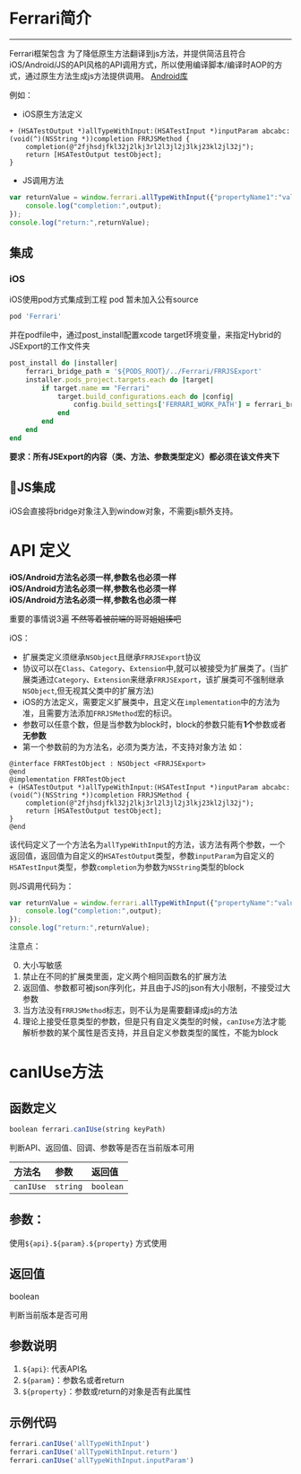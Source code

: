 # Ferrari简介
---

Ferrari框架包含
为了降低原生方法翻译到js方法，并提供简洁且符合iOS/Android/JS的API风格的API调用方式，所以使用编译脚本/编译时AOP的方式，通过原生方法生成js方法提供调用。
[Android库](https://github.com/snailycy/AndroidHybridLib)

例如：
- iOS原生方法定义

```objc
+ (HSATestOutput *)allTypeWithInput:(HSATestInput *)inputParam abcabc:(void(^)(NSString *))completion FRRJSMethod {
    completion(@"2fjhsdjfkl32j2lkj3rl2l3jl2j3lkj23kl2jl32j");
    return [HSATestOutput testObject];
}
```

- JS调用方法
```js
var returnValue = window.ferrari.allTypeWithInput({"propertyName1":"value1","propertyName2":23333},(output)=>{
    console.log("completion:",output);
});
console.log("return:",returnValue);
```


## 集成
### iOS
iOS使用pod方式集成到工程
pod 暂未加入公有source

```ruby
pod 'Ferrari'
```
并在podfile中，通过post_install配置xcode target环境变量，来指定Hybrid的JSExport的工作文件夹
```ruby
post_install do |installer|
    ferrari_bridge_path = '${PODS_ROOT}/../Ferrari/FRRJSExport'
    installer.pods_project.targets.each do |target|
        if target.name == "Ferrari"
            target.build_configurations.each do |config|
                config.build_settings['FERRARI_WORK_PATH'] = ferrari_bridge_path
            end
        end
    end
end
```
**要求：所有JSExport的内容（类、方法、参数类型定义）都必须在该文件夹下**

## JS集成
iOS会直接将bridge对象注入到window对象，不需要js额外支持。


# API 定义

**iOS/Android方法名必须一样,参数名也必须一样**<br />
**iOS/Android方法名必须一样,参数名也必须一样**<br />
**iOS/Android方法名必须一样,参数名也必须一样**<br />

重要的事情说3遍 ~~不然等着被前端的哥哥姐姐揍吧~~

iOS：
- 扩展类定义须继承`NSObject`且继承`FRRJSExport`协议
- 协议可以在`Class`、`Category`、`Extension`中,就可以被接受为扩展类了。(当扩展类通过`Category`、`Extension`来继承`FRRJSExport`，该扩展类可不强制继承`NSObject`,但无视其父类中的扩展方法)
- iOS的方法定义，需要定义扩展类中，且定义在`implementation`中的方法为准，且需要方法添加`FRRJSMethod`宏的标识。
- 参数可以任意个数，但是当参数为block时，block的参数只能有**1个**参数或者**无参数**
- 第一个参数前的为方法名，必须为类方法，不支持对象方法
如：

```objc
@interface FRRTestObject : NSObject <FRRJSExport>
@end
@implementation FRRTestObject
+ (HSATestOutput *)allTypeWithInput:(HSATestInput *)inputParam abcabc:(void(^)(NSString *))completion FRRJSMethod {
    completion(@"2fjhsdjfkl32j2lkj3rl2l3jl2j3lkj23kl2jl32j");
    return [HSATestOutput testObject];
}
@end
```

该代码定义了一个方法名为`allTypeWithInput`的方法，该方法有两个参数，一个返回值，返回值为自定义的`HSATestOutput`类型，参数`inputParam`为自定义的`HSATestInput`类型，参数`completion`为参数为`NSString`类型的block

则JS调用代码为：

```js
var returnValue = window.ferrari.allTypeWithInput({"propertyName":"value1",propertyName:23333},(output)=>{
    console.log("completion:",output);
});
console.log("return:",returnValue);
```

注意点：

0. 大小写敏感
0. 禁止在不同的扩展类里面，定义两个相同函数名的扩展方法
0. 返回值、参数都可被json序列化，并且由于JS的json有大小限制，不接受过大参数
0. 当方法没有`FRRJSMethod`标志，则不认为是需要翻译成js的方法
0. 理论上接受任意类型的参数，但是只有自定义类型的时候，`canIUse`方法才能解析参数的某个属性是否支持，并且自定义参数类型的属性，不能为block


# canIUse方法

## 函数定义
```javascript
boolean ferrari.canIUse(string keyPath)
```

判断API、返回值、回调、参数等是否在当前版本可用

| 方法名  | 参数    | 返回值  |
|:---     |:---     |:---     |
|`canIUse`|`string` |`boolean`|

## 参数：

使用`${api}.${param}.${property}` 方式使用

## 返回值
boolean

判断当前版本是否可用

## 参数说明

1. `${api}`: 代表API名
1. `${param}`：参数名或者return
1. `${property}`：参数或return的对象是否有此属性

## 示例代码
```javascript
ferrari.canIUse('allTypeWithInput')
ferrari.canIUse('allTypeWithInput.return')
ferrari.canIUse('allTypeWithInput.inputParam')
```
